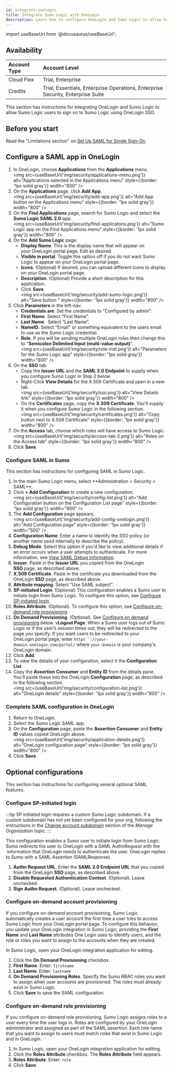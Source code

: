 ```yaml
---
id: integrate-onelogin
title: Integrate Sumo Logic with OneLogin
description: Learn how to configure OneLogin and Sumo Logic to allow Sumo Logic users to sign on to Sumo Logic using OneLogin SSO.
---
```


import useBaseUrl from '@docusaurus/useBaseUrl';

## Availability

| Account Type | Account Level |
|:--------------|:---------------------------------------------------------------------------------|
| Cloud Flex   | Trial, Enterprise |
| Credits      | Trial, Essentials, Enterprise Operations, Enterprise Security, Enterprise Suite |

This section has instructions for integrating OneLogin and Sumo Logic to allow Sumo Logic users to sign on to Sumo Logic using OneLogin SSO. 

## Before you start

Read the "Limitations section" on [Set Up SAML for Single Sign-On](set-up-saml.md).

## Configure a SAML app in OneLogin

1. In OneLogin, choose **Applications** from the **Applications** menu.   <br/><img src={useBaseUrl('img/security/applications-menu.png')} alt="Applications selected in the Applications menu" style={{border: '1px solid gray'}} width="800" />
1. On the **Applications** page, click **Add App**.   <br/><img src={useBaseUrl('img/security/add-app.png')} alt="Add App button on the Applications menu" style={{border: '1px solid gray'}} width="800" />     
1. On the **Find Applications** page, search for Sumo Logic and select the **Sumo Logic SAML 2.0** app.   <br/><img src={useBaseUrl('img/security/find-applicatons.png')} alt="Sumo Logic app on the Find Applications menu" style={{border: '1px solid gray'}} width="800" />      
1. On the **Add Sumo Logic** page:
    * **Display Name**. This is the display name that will appear on your OneLogin portal page. Edit as desired 
    * **Visible in portal**. Toggle this option off if you do not want Sumo Logic to appear on your OneLogin portal page.
    * **Icons**. (Optional) If desired, you can upload different icons to display on your OneLogin portal page.
    * **Description**. (Optional) Provide a short description for this application.
    * Click **Save**.  <br/><img src={useBaseUrl('img/security/add-sumo-logic.png')} alt="Save button " style={{border: '1px solid gray'}} width="800" />                 
1. Click **Parameters** in the left-nav.
    * **Credentials are**. Set the credentials to "Configured by admin". 
    * **First Name**. Select “First Name”.
    * **Last Name**.  Select “Last Name”. 
    * **NameID**. Select "Email" or something equivalent to the users email to use as the Sumo Logic credential.
    * **Role**. If you will be sending multiple OneLogin roles then change this to "**Semicolon Delimited Input (multi-value output)**". <br/><img src={useBaseUrl('img/security/role-inst.png')} alt="Parameters for the Sumo Logic app" style={{border: '1px solid gray'}} width="800" />
1. On the **SSO** tab:
    * Copy the **Issuer URL** and the **SAML 2.0 Endpoint** to supply when you configure Sumo Logic in Step 2 below. 
    * Right-Click **View Details** for the X.509 Certificate and open in a new tab. <br/><img src={useBaseUrl('img/security/sso.png')} alt="View Details link" style={{border: '1px solid gray'}} width="800" />
    * On the **Certificates** page, copy the **X.509 Certificate**. You'll supply it when you configure Sumo Logic in the following section. <br/><img src={useBaseUrl('img/security/certificates.png')} alt="Copy button next to X.509 Certificate" style={{border: '1px solid gray'}} width="800" />             
1. On the **Access** tab, choose which roles will have access to Sumo Logic.   <br/><img src={useBaseUrl('img/security/access-tab-2.png')} alt="Roles on the Access tab" style={{border: '1px solid gray'}} width="800" />        
1. Click **Save**. 

### Configure SAML in Sumo

This section has instructions for configuring SAML in Sumo Logic.

1. <!--Kanso [**Classic UI**](/docs/get-started/sumo-logic-ui/). Kanso--> In the main Sumo Logic menu, select **Administration > Security > SAML**. <!--Kanso <br/>[**New UI**](/docs/get-started/sumo-logic-ui). In the top menu select **Administration**, and then under **Account Security Settings** select **SAML**. You can also click the **Go To...** menu at the top of the screen and select **SAML**. Kanso-->
1. Click **+ Add Configuration** to create a new configuration. <br/><img src={useBaseUrl('img/security/config-list.png')} alt="Add Configuration button on the Configuration List page" style={{border: '1px solid gray'}} width="800" />     
1. The **Add Configuration** page appears.<br/><img src={useBaseUrl('img/security/add-config-onelogin.png')} alt="Add Configuration page" style={{border: '1px solid gray'}} width="500" /> 
1. **Configuration Name**. Enter a name to identify the SSO policy (or another name used internally to describe the policy).
1. **Debug Mode**. Select this option if you'd like to view additional details if an error occurs when a user attempts to authenticate. For more information, see [View SAML Debug Information](view-saml-debug-information.md).
1. **Issuer**. Paste in the **Issuer URL** you copied from the OneLogin **SSO** page, as described above.
1. **X.509 Certificate**. Paste in the certificate you downloaded from the OneLogin **SSO** page, as described above. 
1. **Attribute mapping**. Select "Use SAML subject".
1. **SP-initiated Login**. (Optional) This configuration enables a Sumo user to initiate login from Sumo Logic. To configure this option, see [Configure SP-initiated login](#configuresp-initiated-login).
1. **Roles Attribute**. (Optional). To configure this option, see [Configure on-demand role provisioning](#configure-on-demand-role-provisioning).
1. **On Demand Provisioning**. (Optional). See [Configure on demand provisioning](#configure-on-demand-account-provisioning) below.
v**Logout Page**. When a Sumo user logs out of Sumo Logic or if the user’s session times out, they will be redirected to the page you specify. If you want users to be redirected to your OneLogin portal page, enter `https``://your-domain.onelogin.com/portal/` where `your-domain` is your company's OneLogin domain.
1. Click **Add**. 
1. To view the details of your configuration, select it the **Configuration List**.
1. Copy the **Assertion Consumer** and **Entity ID** from the details pane. You'll paste these into the OneLogin **Configuration** page, as described in the following section. <br/><img src={useBaseUrl('img/security/configuration-list.png')} alt="OneLogin details" style={{border: '1px solid gray'}} width="800" /> 

### Complete SAML configuration in OneLogin

1. Return to OneLogin.
1. Select the Sumo Logic SAML app.
1. On the **Configuration** page, paste the **Assertion Consumer** and **Entity ID** values copied OneLogin above. <br/><img src={useBaseUrl('img/security/application-details.png')} alt="OneLogin configuration page" style={{border: '1px solid gray'}} width="800" />      
1. Click **Save**.

## Optional configurations 

This section has instructions for configuring several optional SAML
features.

### Configure SP-initiated login

:::tip
SP initiated login requires a custom Sumo Logic subdomain. If a custom subdomain has not yet been configured for your org, following the instructions in the [Change account subdomain](/docs/manage/manage-subscription/manage-org-settings.md) section of the *Manage Organization* topic.
:::

This configuration enables a Sumo user to initiate login from Sumo Logic. Sumo redirects the user to OneLogin with a SAML AuthnRequest with the  information that OneLogin needs to authenticate the user. OneLogin replies to Sumo with a SAML Assertion (SAMLResponse). 

1. **Authn Request URL**. Enter the **SAML 2.0 Endpoint URL** that you copied from the OneLogin **SSO** page, as described above. 
1. **Disable Requested Authentication Context**. (Optional). Leave unchecked.
1. **Sign Authn Request**. (Optional). Leave unchecked.

### Configure on-demand account provisioning

If you configure on-demand account provisioning, Sumo Logic automatically creates a user account the first time a user tries to access Sumo Logic from your OneLogin portal page. To configure this behavior, you update your OneLogin integration in Sumo Logic, providing the **First Name** and **Last Name** attributes One Login uses to identify users, and the role or roles you want to assign to the accounts when they are created.

In Sumo Logic, open your OneLogin integration application for editing.

1. Click the **On Demand Provisioning** checkbox.
1. **First Name**. Enter: `firstname` 
1. **Last Name**. Enter: `lastname`
1. **On Demand Provisioning Roles**. Specify the Sumo RBAC roles you want to assign when user accounts are provisioned. The roles must already exist in Sumo Logic.
1. Click **Save** to save the SAML configuration.

### Configure on-demand role provisioning

If you configure on-demand role provisioning, Sumo Logic assigns roles to a user every time the user logs in. Roles are configured by your OneLogin administrator and assigned as part of the SAML assertion. Each role name that you want to assign to users must match roles that exist in Sumo Logic and in OneLogin.

1. In Sumo Logic, open your OneLogin integration application for editing.
1. Click the **Roles Attribute** checkbox. The **Roles Attribute** field appears.
1. **Roles Attribute**. Enter: `role`
1. Click **Save**. 
